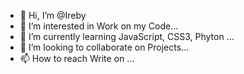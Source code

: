- 👋 Hi, I’m @Ireby
- 👀 I’m interested in Work on my Code...
- 🌱 I’m currently learning JavaScript, CSS3, Phyton ...
- 💞️ I’m looking to collaborate on Projects...
- 📫 How to reach Write on ...

<!---
Ireby/Ireby is a ✨ special ✨ repository because its `README.md` (this file) appears on your GitHub profile.
You can click the Preview link to take a look at your changes.
--->
